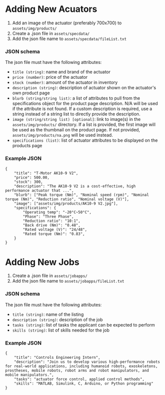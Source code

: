 # Adding New Acuators
1. Add an image of the actuator (preferably 700x700) to `assets/img/products/`
2. Create a .json file in `assets/specdata/`
3. Add the json file name to `assets/specdata/fileList.txt`

### JSON schema
The json file must have the following attributes:
   - `title (string)`: name and brand of the actuator
   - `price (number)`: price of the actuator
   - `stock (number)`: amount of the actuator in inventory
   - `description (string)`: description of actuator shown on the actuator's own product page
   - `blurb (string/string list)`: a list of attributes to pull from the specifications object for the product page description. N/A will be used if the attribute is not found. If a custom description is required, use a string instead of a string list to directly provide the description.
   - `image (string/string list) [optional]`: link to image(s) in the `assets/img/products/` directory. If a list is provided, the first image will be used as the thumbnail on the product page. If not provided, `assets/img/products/na.png` will be used instead.
   - `specifications (list)`: list of actuator attributes to be displayed on the products page

### Example JSON
```
{
    "title": "T-Motor AK10-9 V2",
    "price": 500.00,
    "stock": 300,
    "description": "The AK10-9 V2 is a cost-effective, high performance actuator that ...",
    "blurb": ["Peak torque (Nm)", "Nominal speed (rpm)", "Nominal torque (Nm)", "Reduction ratio", "Nominal voltage (V)"],
    "image": ["assets/img/products/AK10-9 V2.jpg"],
    "specifications": {
        "Operating temp": "-20°C~50°C",
        "Phase": "Three Phase",
        "Reduction ratio": "10:1",
        "Back drive (Nm)": "0.48",
        "Rated voltage (V)": "24/48",
        "Rated torque (Nm)": "0.83",
    }
}
```

# Adding New Jobs
1. Create a .json file in `assets/jobapps/`
2. Add the json file name to `assets/jobapps/fileList.txt`

### JSON schema
The json file must have the following attributes:
   - `title (string)`: name of the listing
   - `description (string)`: description of the job
   - `tasks (string)`: list of tasks the applicant can be expected to perform
   - `skills (string)`: list of skills needed for the job

### Example JSON
```
{
    "title": "Controls Engineering Intern",
    "description": "Join us to develop various high-performance robots for real-world applications, including humanoid robots, exoskeletons, prostheses, mobile robots, robot arms and robot manipulators, and mobile manipulators.",
    "tasks": "actuator force control, applied control methods",
    "skills": "MATLAB, Simulink, C, Arduino, or Python programming"
}
```